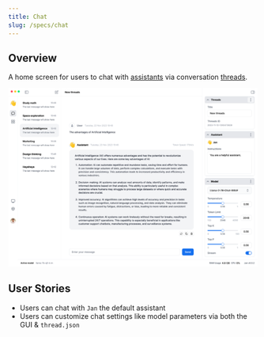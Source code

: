 ```yaml
---
title: Chat
slug: /specs/chat
---
```


## Overview

A home screen for users to chat with [assistants](/specs/assistants) via conversation [threads](/specs/threads).

![alt text](../img/chat-screen.png)

## User Stories

<!-- Can also be used as a QA Checklist -->

- Users can chat with `Jan` the default assistant
- Users can customize chat settings like model parameters via both the GUI & `thread.json`
